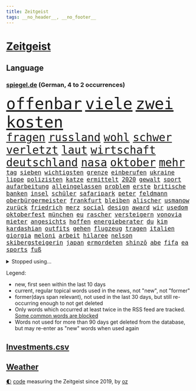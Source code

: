 ```yaml
---
title: Zeitgeist
tags: __no_header__, __no_footer__
---
```


# [Zeitgeist](https://oliz.io/zeitgeist/)

## Language

<h3><a href="https://www.spiegel.de" target="_blank">spiegel.de</a> (German, 4 to 2 occurrences)</h3>
<p style="font-family:monospace">
<span style="font-size:32pt"><a href="news_links.html#offenbar" class="current">offenbar</a></span>
<span style="font-size:32pt"><a href="news_links.html#viele" class="current">viele</a></span>
<span style="font-size:32pt"><a href="news_links.html#zwei" class="current">zwei</a></span>
<span style="font-size:32pt"><a href="news_links.html#kosten" class="current">kosten</a></span>
<br>
<span style="font-size:22pt"><a href="news_links.html#fragen" class="current">fragen</a></span>
<span style="font-size:22pt"><a href="news_links.html#russland" class="current">russland</a></span>
<span style="font-size:22pt"><a href="news_links.html#wohl" class="current">wohl</a></span>
<span style="font-size:22pt"><a href="news_links.html#schwer" class="current">schwer</a></span>
<span style="font-size:22pt"><a href="news_links.html#verletzt" class="current">verletzt</a></span>
<span style="font-size:22pt"><a href="news_links.html#laut" class="current">laut</a></span>
<span style="font-size:22pt"><a href="news_links.html#wirtschaft" class="current">wirtschaft</a></span>
<span style="font-size:22pt"><a href="news_links.html#deutschland" class="current">deutschland</a></span>
<span style="font-size:22pt"><a href="news_links.html#nasa" class="current">nasa</a></span>
<span style="font-size:22pt"><a href="news_links.html#oktober" class="current">oktober</a></span>
<span style="font-size:22pt"><a href="news_links.html#mehr" class="current">mehr</a></span>
<br>
<span style="font-size:12pt"><a href="news_links.html#tag" class="current">tag</a></span>
<span style="font-size:12pt"><a href="news_links.html#sieben" class="current">sieben</a></span>
<span style="font-size:12pt"><a href="news_links.html#wichtigsten" class="current">wichtigsten</a></span>
<span style="font-size:12pt"><a href="news_links.html#grenze" class="current">grenze</a></span>
<span style="font-size:12pt"><a href="news_links.html#einberufen" class="new">einberufen</a></span>
<span style="font-size:12pt"><a href="news_links.html#ukraine" class="current">ukraine</a></span>
<span style="font-size:12pt"><a href="news_links.html#lippe" class="new">lippe</a></span>
<span style="font-size:12pt"><a href="news_links.html#polizisten" class="current">polizisten</a></span>
<span style="font-size:12pt"><a href="news_links.html#katze" class="new">katze</a></span>
<span style="font-size:12pt"><a href="news_links.html#ermittelt" class="current">ermittelt</a></span>
<span style="font-size:12pt"><a href="news_links.html#2020" class="current">2020</a></span>
<span style="font-size:12pt"><a href="news_links.html#gewalt" class="current">gewalt</a></span>
<span style="font-size:12pt"><a href="news_links.html#sport" class="current">sport</a></span>
<span style="font-size:12pt"><a href="news_links.html#aufarbeitung" class="current">aufarbeitung</a></span>
<span style="font-size:12pt"><a href="news_links.html#alleingelassen" class="new">alleingelassen</a></span>
<span style="font-size:12pt"><a href="news_links.html#problem" class="current">problem</a></span>
<span style="font-size:12pt"><a href="news_links.html#erste" class="current">erste</a></span>
<span style="font-size:12pt"><a href="news_links.html#britische" class="current">britische</a></span>
<span style="font-size:12pt"><a href="news_links.html#banken" class="current">banken</a></span>
<span style="font-size:12pt"><a href="news_links.html#insel" class="current">insel</a></span>
<span style="font-size:12pt"><a href="news_links.html#schüler" class="current">schüler</a></span>
<span style="font-size:12pt"><a href="news_links.html#safaripark" class="new">safaripark</a></span>
<span style="font-size:12pt"><a href="news_links.html#peter" class="current">peter</a></span>
<span style="font-size:12pt"><a href="news_links.html#feldmann" class="current">feldmann</a></span>
<span style="font-size:12pt"><a href="news_links.html#oberbürgermeister" class="current">oberbürgermeister</a></span>
<span style="font-size:12pt"><a href="news_links.html#frankfurt" class="current">frankfurt</a></span>
<span style="font-size:12pt"><a href="news_links.html#bleiben" class="current">bleiben</a></span>
<span style="font-size:12pt"><a href="news_links.html#alischer" class="new">alischer</a></span>
<span style="font-size:12pt"><a href="news_links.html#usmanow" class="new">usmanow</a></span>
<span style="font-size:12pt"><a href="news_links.html#zurück" class="current">zurück</a></span>
<span style="font-size:12pt"><a href="news_links.html#friedrich" class="current">friedrich</a></span>
<span style="font-size:12pt"><a href="news_links.html#merz" class="current">merz</a></span>
<span style="font-size:12pt"><a href="news_links.html#social" class="current">social</a></span>
<span style="font-size:12pt"><a href="news_links.html#design" class="current">design</a></span>
<span style="font-size:12pt"><a href="news_links.html#award" class="current">award</a></span>
<span style="font-size:12pt"><a href="news_links.html#wir" class="current">wir</a></span>
<span style="font-size:12pt"><a href="news_links.html#usedom" class="current">usedom</a></span>
<span style="font-size:12pt"><a href="news_links.html#oktoberfest" class="current">oktoberfest</a></span>
<span style="font-size:12pt"><a href="news_links.html#münchen" class="current">münchen</a></span>
<span style="font-size:12pt"><a href="news_links.html#eu" class="current">eu</a></span>
<span style="font-size:12pt"><a href="news_links.html#rascher" class="new">rascher</a></span>
<span style="font-size:12pt"><a href="news_links.html#versteigern" class="new">versteigern</a></span>
<span style="font-size:12pt"><a href="news_links.html#vonovia" class="current">vonovia</a></span>
<span style="font-size:12pt"><a href="news_links.html#mieter" class="current">mieter</a></span>
<span style="font-size:12pt"><a href="news_links.html#angesichts" class="current">angesichts</a></span>
<span style="font-size:12pt"><a href="news_links.html#hoffen" class="current">hoffen</a></span>
<span style="font-size:12pt"><a href="news_links.html#energieberater" class="new">energieberater</a></span>
<span style="font-size:12pt"><a href="news_links.html#du" class="current">du</a></span>
<span style="font-size:12pt"><a href="news_links.html#kim" class="current">kim</a></span>
<span style="font-size:12pt"><a href="news_links.html#kardashian" class="current">kardashian</a></span>
<span style="font-size:12pt"><a href="news_links.html#outfits" class="current">outfits</a></span>
<span style="font-size:12pt"><a href="news_links.html#gehen" class="current">gehen</a></span>
<span style="font-size:12pt"><a href="news_links.html#flugzeug" class="current">flugzeug</a></span>
<span style="font-size:12pt"><a href="news_links.html#tragen" class="current">tragen</a></span>
<span style="font-size:12pt"><a href="news_links.html#italien" class="current">italien</a></span>
<span style="font-size:12pt"><a href="news_links.html#giorgia" class="current">giorgia</a></span>
<span style="font-size:12pt"><a href="news_links.html#meloni" class="current">meloni</a></span>
<span style="font-size:12pt"><a href="news_links.html#arbeit" class="current">arbeit</a></span>
<span style="font-size:12pt"><a href="news_links.html#hilaree" class="new">hilaree</a></span>
<span style="font-size:12pt"><a href="news_links.html#nelson" class="new">nelson</a></span>
<span style="font-size:12pt"><a href="news_links.html#skibergsteigerin" class="new">skibergsteigerin</a></span>
<span style="font-size:12pt"><a href="news_links.html#japan" class="current">japan</a></span>
<span style="font-size:12pt"><a href="news_links.html#ermordeten" class="current">ermordeten</a></span>
<span style="font-size:12pt"><a href="news_links.html#shinzō" class="current">shinzō</a></span>
<span style="font-size:12pt"><a href="news_links.html#abe" class="current">abe</a></span>
<span style="font-size:12pt"><a href="news_links.html#fifa" class="current">fifa</a></span>
<span style="font-size:12pt"><a href="news_links.html#ea" class="new">ea</a></span>
<span style="font-size:12pt"><a href="news_links.html#sports" class="current">sports</a></span>
<span style="font-size:12pt"><a href="news_links.html#fuß" class="current">fuß</a></span>
</p>
<details>
<summary>Stopped using...</summary>
<p class="former" style="font-size:12pt">
cristiano(705) ronaldo(705) vergeblich(705) privaten(704) geboten(703) geschrieben(703) gestohlen(703) helden(703) hinaus(703) konzernchef(703) sprache(703) theater(703) unmöglich(703) unterstützt(703) version(703) verweigert(703) zentrum(703) beispielen(702) coronatest(702) einzelhandel(702) funktionieren(702) gehalt(702) jens(702) julia(702) klingbeil(702) kolumnist(702) kraftvoll(702) literatur(702) sicherheitsbehörden(702) walter(702) breit(701) golf(701) priester(701) ausländische(700) bekannte(700) beklagen(700) beschwerde(700) bewegung(700) dietmar(700) eindruck(700) erlassen(700) freiheit(700) ifoindex(700) klein(700) lisa(700) stiftung(700) streichen(700) verlängern(700) versuchten(700) villa(700) beschäftigt(699) florian(699) kirche(699) nazis(699) polens(699) warentest(699) weitet(699) bahnhof(698) meinem(698) schiff(698) schlechten(698) österreichische(698) 31(697) anschläge(697) babys(697) berlins(697) führerschein(697) gemessen(697) geworfen(697) guter(697) humanitäre(697) jahrzehntelang(697) rapper(697) schlimmer(697) standen(697) unmut(697) virologe(697) zeitweise(697) übergriffe(697) 2018(696) 500(696) aufnehmen(696) australische(696) bremst(696) covid19(696) fund(696) illegalen(696) infizierte(696) kriminellen(696) mütter(696) optimistisch(696) prüfung(696) rekordhoch(696) virus(696) bestraft(695) ddr(695) libyen(695) negativ(695) niveau(695) pressekonferenz(695) schicksal(695) schildert(695) videobotschaft(695) wenden(695) zurückgetreten(695) ausreichend(694) botschaften(694) debatten(694) eingeschränkt(694) gastgeber(694) gelegt(694) mancherorts(694) pferd(694) schoss(694) trieb(694) coronabeschränkungen(693) flieht(693) passt(693) untersuchungsausschuss(693) 43(692) aufklären(692) blieben(692) erkrankung(692) pflanzen(692) politikerinnen(692) schwanger(692) selben(692) verlängert(692) 1500(691) ausschuss(691) gebraucht(691) geheimnis(691) ursachen(691) verzicht(691) zeichnet(691) athleten(690) aufruf(690) beteiligung(690) bürgermeisterin(690) digitalen(690) e(690) lebte(690) philipp(690) erheben(689) geschehen(689) marke(689) nerven(689) privat(689) springt(689) südafrika(689) dich(688) feuerwehrleute(688) spotify(688) üben(688) tauchen(687) potsdam(686) vorgaben(686) abschaffen(685) senkt(685) uefa(685) bestehen(684) goldenen(684) küstenwache(684) scharfe(684) wachstum(684) überleben(684) auftritte(683) dominanz(683) fit(683) katholische(682) tiefen(682) verwaltungsgericht(682) weckt(682) zerstören(682) antonio(681) beschuldigt(681) bäume(681) eingeleitet(681) extremen(681) ministerium(681) traum(681) bundesgerichtshof(680) immunität(680) jahrestag(680) pkw(680) 28(679) familienberater(679) jürgen(679) samstagmorgen(679) zurückgegangen(679) haftbefehl(678) orten(678) begriff(677) frisch(677) antrag(676) unterschrieben(675) engpässe(674) landete(673) dein(672) gehörte(671) singapur(671) profis(670) vermissen(670) ministerien(667) schock(667) ungeklärt(667) bangen(666) einblick(665) kapitel(665) wandel(665) munition(664) rutschte(663) 36(662) bewegt(658) topspiel(650) sophie(649) ausgaben(644) palästinenser(644) schadensersatz(638) erzieher(632) abhilfe(622) leiter(621) rekorde(621) wetterdienst(618) seniorin(612) festgesetzt(609) westliche(593) höheres(591) fotografiert(585) extremwetter(578) bekannter(576) zusammenbruch(564) wolken(561) bein(559) missbrauchsvorwürfen(552) finanziellen(550) hilferuf(549) athen(532) ermittlungsverfahren(529) 2001(528) reformieren(523) joseph(515) verlag(512) höchster(506) afghanischen(496) genossen(469) lehren(461) supreme(458) darstellung(456) ausgestellt(455) drohende(453) unwettern(450) fehlte(447) novak(446) lee(442) leichten(441) indigene(440) djoković(437) auswärtige(436) 72(430) kurzzeitig(426) verheerende(426) warnungen(419) geldstrafen(416) dauerte(415) 33jährige(413) voelchert(413) las(406) vegas(406) fluten(405) fossilen(405) nrwministerpräsident(403) bezieht(400) erfolgreichste(400) unterdrückung(394) beeinträchtigt(393) 20000(390) achtzigerjahren(388) genervt(383) lina(381) löscht(377) zügen(377) privilegien(376) vollen(376) uwe(375) böse(367) eindeutig(366) verstärkung(365) angestellten(363) stones(360) jonas(356) 12000(353) dringen(352) oppositionspolitiker(351) coronaleugner(349) immobilie(345) kunstwerke(343) versetzt(343) übertragung(340) personelle(339) finanzhilfen(338) cem(336) özdemir(336) berufen(329) störungen(327) berufseinstieg(326) hendrik(325) wüst(325) betrunken(324) supermarkt(323) gewachsen(322) missbrauchsskandal(322) rosa(320) stau(318) studenten(316) weißer(315) wirksam(314) gewaltsamer(313) roth(310) obersten(308) töchtern(306) beruft(305) gestört(303) aufarbeiten(302) methode(302) separatisten(299) soziales(299) immobilienbesitzer(298) fußballs(297) nutzung(297) steuereinnahmen(297) unserem(294) regierungen(292) museen(290) viermal(285) tauschen(284) verwandte(283) meteorologen(282) promis(281) außenministerium(280) entsteht(279) mail(279) dinosaurier(278) schande(278) halte(277) brandbrief(275) eva(275) kinderbetreuung(275) dürr(274) falsches(271) festivals(271) pessimistisch(271) emotional(270) felder(270) eusanktionen(266) ewig(264) 87(263) fdpminister(262) finnlands(261) zuständig(260) kriegsgebiet(258) busse(257) passende(257) sticht(256) traurige(255) leitete(254) 270(253) wimbledon(253) vergiftet(252) ingolstadt(251) südkoreanische(251) allzu(246) ben(246) bescheren(246) gerammt(245) neuwagen(245) versteigerung(245) landsmann(243) schärfsten(243) trockenheit(243) jubiläum(241) zusammenhalt(240) berichteten(239) verkehrsunfall(239) bonn(238) kriegsschiffe(238) schwieriger(238) gerichte(237) benutzen(236) 2002(235) brandanschlag(233) erweitert(231) maaßen(231) stadtverwaltung(230) nutzten(229) algerien(228) albert(227) aufgeklärt(227) bundesarbeitsminister(227) islamabad(226) abzuwenden(224) abgerissen(223) bremerhaven(222) slowakei(222) ausraster(221) klitschko(221) vitali(221) straflager(220) tourist(219) usforscher(219) versus(219) einheiten(218) 93(217) altkanzlerin(217) luftfahrt(216) wanderung(214) hinweg(213) versteckte(213) misstrauensvotum(212) fraglich(211) vergewaltigte(210) verwüstet(210) experiment(209) seoul(209) usbundesstaaten(209) aufhören(208) philosoph(208) abgeschnitten(207) betreibt(207) unterbrechen(207) designer(206) diebstahls(203) jacht(202) risikogruppen(201) elektronischen(200) englands(200) ahnung(199) befristet(199) spdchef(199) rauchen(198) therapie(198) vereinigung(198) weltgesundheitsorganisation(198) außergewöhnlich(196) traut(196) abrechnung(195) antisemitismusvorwürfe(195) fragwürdigen(195) ökostrom(195) absagen(194) scott(193) zurückgewiesen(193) seenotretter(192) zugenommen(192) luxusautos(190) ausstattung(189) öffnung(189) dubiosen(188) geschäftspartner(188) first(187) lücken(187) westafrikanischen(185) freizeitpark(184) menschlichen(184) unsicher(184) analysen(183) angelegten(183) beschwören(183) verschwörung(183) odessa(180) geschosse(179) töchter(179) zeuge(178) beschießen(177) sperre(177) zeitenwende(177) geringere(176) tina(175) pazifismus(174) relativ(173) trier(171) zugriff(171) jochen(170) lindners(169) links(168) mykolajiw(168) landung(167) speziellen(167) evakuierungen(166) hüther(166) nuklearen(166) prominenter(165) raketenangriff(165) tennisturnier(165) abhang(164) karim(162) fukushima(161) korsika(161) sommerpause(161) starkes(160) einrichtung(159) flugausfällen(159) aussagt(157) freundinnen(157) lohn(157) schilderte(157) arkansas(155) ausrichten(155) spekulationen(155) ausschließlich(153) decke(153) rekordtemperaturen(153) segen(152) ausstieg(151) austria(151) grundstücke(151) inside(151) phil(151) sardinien(151) emtitel(150) schienennetz(149) zeugnis(149) erfasste(148) kritischer(148) vorfalls(148) fluch(147) treue(146) beck(145) geheimdienstinformationen(145) kassen(145) kompensieren(145) schießerei(145) schwarzes(145) linkenchefin(144) mikrofon(144) linkes(143) spritzen(143) dir(142) emails(142) israelischer(142) flügen(141) freihandelsabkommen(141) gesenkt(141) geöffnet(141) wohnort(141) benzema(140) geeignet(138) regional(138) verbrauchen(138) verbreiteten(138) abtreibungsrecht(137) aufstocken(137) lass(137) legoland(137) schlechtem(137) sprinter(137) nils(136) klopp(135) mietwagen(135) qualifikation(134) heiß(132) angelique(131) kerber(131) überführen(131) überfüllten(131) passanten(130) 13jähriger(129) mysteriösen(128) abgeschaltet(127) eugene(127) feministische(127) perfekte(127) ausfliegen(126) janine(126) palästinensern(126) usschauspieler(126) kishida(125) wissler(125) giftige(124) gras(124) psychiatrie(124) ausfuhren(123) beckmann(123) filmset(123) import(123) fahrräder(122) kleinwagen(122) ablesen(121) gepardpanzer(121) harter(121) terrorakt(121) usrapper(121) dänische(120) prominenten(120) 2006(119) handele(119) pforzheim(119) roberto(119) wasserknappheit(119) betrunkene(118) brände(118) eingesperrt(118) lautet(118) lösegeld(118) niedrigere(118) schlammschlacht(118) scholz’(118) verfassungswidrig(118) zusehends(117) ancelotti(116) syrischen(116) discounter(115) gestohlene(114) giorgio(114) pornografische(114) vorrang(114) billigfahrschein(113) sexuellem(113) streamer(113) befund(112) kleid(112) kleinem(112) mangelnder(112) viral(112) einflussnahme(111) anfällig(110) berühmtes(110) flugreisende(110) geordert(110) gewerkschaftsbund(110) bruchteil(109) griechische(109) klimaanlage(109) nazideutschland(109) toleranz(109) millionenpublikum(108) fußballtransferticker(107) gedächtnis(106) ransomware(106) halbfinalsieg(105) tauscht(105) bistum(104) finnischen(103) heimische(103) schob(103) debattiert(102) aufzuklären(101) berufseinsteiger(101) angeschossen(100) auffallend(100) begehrte(100) cannabis(100) kostensteigerungen(100) 113(99) anerkennen(99) bedrohte(99) bezirk(99) juristen(99) nachbesserungen(99) talk(99) verbrennungsmotoren(99) bewirkt(98) dienstwagen(98) katastrophenfall(98) 22jähriger(97) barbie(97) dokument(97) drogenkonsum(97) homophobie(97) morrison(97) westeuropa(97) einsparen(96) flugreisen(96) internes(96) oklahoma(96) preisobergrenze(96) vorwahlen(96) feuerwehren(95) geradezu(95) rechtlich(95) aufgearbeitet(94) retteten(94) argentinischen(93) bachelet(93) grönemeyer(93) kimmich(93) tempel(93) todesangst(93) weltfußballer(93) gesellschafter(92) irgendwann(92) marin(92) rampenlicht(92) sanna(92) südasien(92) wachmann(92) aufgelegt(91) befeuert(91) manch(91) versorgte(91) zugeben(91) überfluteten(91) 85jährigen(90) freunden(90) gezieltes(90) streichung(90) therapien(90) transferticker(90) usbundesstaats(90) verflogen(90) donau(89) generalstaatsanwalt(89) inmitten(89) iris(89) lösten(89) partnersuche(89) siegburg(89) stärksten(89) sudan(89) überhöhte(89) geschehnisse(88) geschrumpft(88) hinzukommen(88) kommunistischen(88) kulturelle(88) münze(88) niedrigzinsen(88) posse(88) berüchtigten(87) gesundheitswesen(87) pendler(87) zweithöchste(87) angelo(86) bastelt(86) bemerkten(86) bescheinigt(86) erstligisten(86) kriegsgefangene(86) platzen(86) politikstil(86) rücksicht(86) stehenden(86) fasste(85) investors(85) kreditkarte(85) lächeln(85) nebenan(85) rollstuhlfahrer(85) wirtschaftslage(85) 77jährigen(84) auszeichnungen(84) fahrgäste(84) krisengewinne(84) psychiatrischer(84) renommierte(84) starstürmer(84) bewaffneten(83) eurozone(83) favre(83) geübt(83) lucien(83) verunglückten(83) weimar(83) ölimporte(83) besserung(82) darja(82) einkünfte(82) erdrutsche(82) serbiens(82) angebots(81) ekel(81) gleichberechtigung(81) iwchef(81) meyer(81) nigerianischen(81) zeichnungen(81) 32jähriger(80) bequem(80) republikanern(80) liegenden(79) pferde(79) arizona(78) deutschbritische(78) dfbfrauen(78) exfußballer(78) matthew(78) menschlich(78) sswachmann(78) tirol(78) vučić(78) 97jährige(77) biontech(77) bruno(77) dey(77) frisur(77) garmisch(77) gebrachten(77) slowjansk(77) unfallstelle(77) unglücksort(77) gestand(76) kunststück(76) merkwürdige(76) schwul(76) sicheren(76) süddeutschland(76) teleskop(76) tourismus(76) befördert(75) geprüft(75) kämen(75) momenten(75) tennissuperstar(75) webbteleskop(75) effektiver(74) kapern(74) rauchmelder(74) reiselust(74) schätze(74) beklemmenden(73) kugeln(73) rechtskräftig(73) verordnung(73) wildtiere(73) deutsch(72) direktorin(72) doppelmoral(72) schuh(72) spielerin(72) angehen(71) bewerbungen(71) comingout(71) klarheit(71) rudy(71) stehende(71) usnationalpark(71) verzweifelter(71) blatt(70) boll(70) depression(70) erfolgserlebnis(70) exotische(70) geste(70) kuratoren(70) tasche(70) timo(70) veranschlagt(70) abläuft(69) absicherung(69) funktionierte(69) geeigneten(69) krankenversicherung(69) nachlassen(69) querelen(69) entertainer(68) feststellen(68) hof(68) knöpft(68) privileg(68) selbstverständlich(68) total(68) versäumt(68) absurden(67) cyberattacke(67) dienstpflicht(67) dreifach(67) forschen(67) gebunden(67) pochen(67) verkehrsministerium(67) yellowstone(67) zündete(67) geliebt(66) ultraleichtflugzeug(66) verbraucherzentralen(66) amused(65) arndt(65) hessische(65) kredit(65) kunstschau(65) luftschutzkellern(65) natürliches(65) pontifex(65) eurowings(64) exchampion(64) fühlten(64) image(64) patriotismus(64) verdeckt(64) woke(64) zivilklagen(64) batic(63) berlinneukölln(63) eigenheim(63) footballprofi(63) kartons(63) kette(63) leitmayr(63) meerjungfrauen(63) newcastles(63) price(63) rechtmäßig(63) schadstoffe(63) schwarzmeerhafen(63) trocknet(63) beschränkt(62) diplomatisches(62) endlos(62) franziska(62) giffey(62) mitsprache(62) rüttelt(62) spiegelteam(62) versammelte(62) weltraum(62) befragen(61) blödsinn(61) conte(61) fragwürdig(61) koffer(61) südfrankreich(61) 30jähriger(60) 7000(60) abschlusserklärung(60) abzuschalten(60) bekennt(60) ceta(60) festgefahren(60) frauenrechte(60) fußballerin(60) geschwommen(60) gift(60) gustav(60) pandemiebeginn(60) simbabwe(60) suchtforscher(60) ansatz(59) cumexaffäre(59) fremder(59) jumbo(59) komplex(59) lieferengpässe(59) arbeitsverweigerung(58) beninbronzen(58) genügend(58) geraubten(58) mrnatechnologie(58) politt(58) achtung(57) deshaun(57) klimaexperte(57) mutiger(57) watson(57) bottrop(56) churchill(56) dang(56) erhoffte(56) festkleben(56) neufassung(56) qiu(56) starts(56) übertrieben(56) attackierten(55) brautkleider(55) erhältlich(55) freiwasserrennen(55) vermisse(55) wortwahl(55) fälschung(54) gutachter(54) made(54) überwindet(54) auslosung(53) eifel(53) ffp2maskenpflicht(53) kassenärztliche(53) minions(53) pools(53) teilnehmerfeld(53) armani(52) belieferung(52) edelmetall(52) einnahme(52) frauenanteil(52) prostituierte(52) tagebücher(52) truppenübungsplatz(52) vorkasse(52) atom(51) außenwelt(51) dach(51) erleichterungen(51) gasverbraucher(51) gruppenphase(51) kopie(51) mecklenburgischen(51) mitentscheiden(51) schwergewichtsweltmeister(51) seenplatte(51) sparmaßnahmen(51) usyk(51) alexia(50) auffälligkeiten(50) chefinnen(50) entsorgung(50) putellas(50) reduzierte(50) romeo(50) soko(50) umgeleitet(50) agierte(49) eingebracht(49) familiäre(49) lizenzen(49) militärischer(49) privater(49) rothenburg(49) tauber(49) viertagewoche(49) wirtschaftseinbruch(49) ausgestorben(48) eingeschworen(48) intendanten(48) libyschen(48) modus(48) referee(48) schläge(48) zuspitzung(48) überstunden(48) 93jährige(47) gewünscht(47) griechenlands(47) hunden(47) träume(47) wimbledonfinale(47) anschaffen(46) bauwerk(46) disziplinarverfahren(46) ralph(46) rechtsmediziner(46) übergangsweise(46) überlastet(46) engsten(45) korrekt(45) munitionsdepots(45) zettel(45) energieriese(44) erzeugen(44) größtes(44) harald(44) lego(44) lopez(44) scheiden(44) sofortprogramm(44) sowjetische(44) torschützin(44) wirtschaftszweig(44) beschaffung(43) britta(43) desolat(43) eddie(43) oberster(43) wahlrecht(43) anordnung(42) burghausen(42) newsom(42) original(42) silberhochzeit(42) vertrauliche(42) zwanzig(42) abbas(41) gelte(41) menschenhändlern(41) minionsfilm(41) volkszorn(41) danke(40) denkmal(40) lea(40) mahmoud(40) plane(40) unterkunft(40) abkühlen(39) demografische(39) feierabend(39) gegenspur(39) prallen(39) wettbewerbe(39) privatwirtschaft(38) unterbricht(38) unterernährt(38) affleck(37) rekordtorschützin(37) bamako(36) escooter(36) neukölln(36) dekret(35) gewaltopfer(35) politikwissenschaftler(35) wärmepumpen(35) 1700(34) bildzeitung(34) drogenkartell(34) erwacht(34) kirchenrechtler(34) notlage(34) repräsentanten(34) schababmiliz(34) wettkämpfe(34) zugverkehr(34) gießen(33) giftstoffe(33) gina(33) lückenkemper(33) unterzeichnete(33) wanken(33) aufmerksam(32) festgenommenen(32) ludwig(32) sperren(32) wohnkosten(32) idole(31) intendantin(31) lübcke(31) saarländische(31) seltener(31) stimmungsindex(31) vizekanzler(31) weiterem(31) 14jährige(30) aufstand(30) bestritten(30) entschärfung(30) erschreckt(30) gegenseite(30) infektionskrankheit(30) kalifornische(30) ladung(30) lokal(30) nina(30) pegel(30) regenfälle(30) schreitet(30) bereitschaft(29) delegation(29) myanmars(29) pflegepersonal(29) schifffahrt(29) schwellen(29) shitstorm(29) wundert(29) düsteren(28) flächendeckende(28) hiv(28) militärhilfen(28) militärübung(28) nachfolgeregelung(28) schnappte(28) sexkolumne(28) substanz(28) thailands(28) vorschein(28) booten(27) bürgerfest(27) dusche(27) entschärft(27) singles(27) treffern(27) usstaat(27) affenpockeninfektion(26) einziges(26) nagt(26) slogan(26) statistiker(26) unokonferenz(26) begeistern(25) bestattet(25) europe(25) fachkreisen(25) freigelassen(25) fremde(25) ocean(25) viking(25) aneignung(24) dienstwagenprivileg(24) dreadlocks(24) emfinale(24) ganzes(24) geistlichen(24) holocaustvergleich(24) reggae(24) saisonstart(24) sarina(24) steckten(24) ungefähr(24) ungewöhnlicher(24) viertligist(24) wiegman(24) dfbpokalspiel(23) henrik(23) unglaublich(23) weltoffenheit(23) wünsche(23) zweitligist(23) abtreibungsrechts(22) elternhaus(22) erdrutsch(22) sonnenblumen(22) verschärfung(22) lionesses(21) medaillen(21) streckbetrieb(21) weißes(21) alfons(20) ausschlag(20) pegelstände(20) rucksack(20) steuerbetrugs(20) übertreiben(20) alge(19) anhaltender(19) eintreffen(19) fußballprofis(19) geprügelt(19) getreidefrachter(19) montreal(19) schüre(19) trumpanhänger(19) uspolitiker(19) überschwemmt(19) brennauer(18) buchstäblich(18) bundeswehreinsatz(18) d(18) einsätzen(18) ferienwohnung(18) fliege(18) gelder(18) indiana(18) masernimpfpflicht(18) motorboot(18) niedrigwasser(18) republikanerin(18) salerno(18) samuel(18) schuhbeck(18) ssc(18) starkoch(18) altern(17) atomprogramm(17) begünstigt(17) ergattern(17) gasfeld(17) moderierte(17) patentstreit(17) protestierte(17) angefacht(16) aufgefahren(16) ausgetrockneten(16) flussbett(16) freigelegt(16) pfas(16) stransky(16) volles(16) wolfdieter(16) ausliefern(15) gewaschen(15) unterspült(15) auswärtsspiel(14) death(14) fahrzeit(14) füßen(14) missouri(14) mitarbeiters(14) turniers(14) websites(14) goethe(13) hausmüll(13) massensterben(13) rechtfertigen(13) tschornomorsk(13) genesis(12) jettete(12) kreise(12) verbrennungen(12) argumentiert(11) ausufernde(11) gebannt(11) höttges(11) klassenzimmern(11) lenken(11) oma(11) safe(11) tagelang(11) telekomchef(11) überschlagen(11)
</p>
</details>
<p>Legend:
<ul>
<li><span class="new">new</span>, first seen within the last 10 days</li>
<li><span class="current">current</span>, regular topical words used in the news, not "new", not "former"</li>
<li><span class="former">former(days span relevant)</span>, not used in the last 30 days, but still re-occurring enough to not get deleted</li>
<li>Only words which occurred at least twice in the RSS feed are tracked. <a href="language/filters.py">Some common words are blocked</a></li>
<li>Words not used for more than 90 days get deleted from the database, but may re-enter as "new" words when used again</li>
</ul>
</p>

## [Investments](investments.html)[.csv](investments.csv)

## [Weather](weather.html)

<footer>
<a href="javascript:toggleTheme()" class="nav">🌓</a>
<a href="https://github.com/ooz/zeitgeist">code</a> measuring the Zeitgeist since 2019, by <a href="https://oliz.io">oz</a>
</footer>
